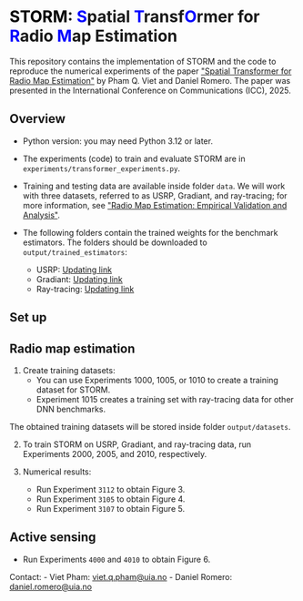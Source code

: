 # <span style="color:black">STORM</span>: <span style="color:blue">S</span>patial <span style="color:blue">T</span>ransf<span style="color:blue">O</span>rmer for <span style="color:blue">R</span>adio <span style="color:blue">M</span>ap Estimation

This repository contains the implementation of STORM and the code to reproduce the numerical experiments of the paper ["Spatial Transformer for Radio Map Estimation"](https://arxiv.org/abs/2411.01211) by Pham Q. Viet and Daniel Romero. The paper was presented in the International Conference on Communications (ICC), 2025.



## Overview
- Python version: you may need Python 3.12 or later.

- The experiments (code) to train and evaluate STORM are in `experiments/transformer_experiments.py`.

- Training and testing data are available inside folder `data`. We will work with three datasets, referred to as USRP, Gradiant, and ray-tracing; for more information, see ["Radio Map Estimation: Empirical Validation and Analysis"](https://arxiv.org/pdf/2310.11036).

- The following folders contain the trained weights for the benchmark estimators. The folders should be downloaded to `output/trained_estimators`:
    - USRP: [Updating link]()
    - Gradiant: [Updating link]()
    - Ray-tracing: [Updating link]()

## Set up

## Radio map estimation
1. Create training datasets:
    - You can use Experiments 1000, 1005, or 1010 to create a training dataset for STORM.
    - Experiment 1015 creates a training set with ray-tracing data for other DNN benchmarks.

The obtained training datasets will be stored inside folder `output/datasets`.

2. To train STORM on USRP, Gradiant, and ray-tracing data, run Experiments 2000, 2005, and 2010, respectively.

3. Numerical results:
    - Run Experiment `3112` to obtain Figure 3.
    - Run Experiment `3105` to obtain Figure 4.
    - Run Experiment `3107` to obtain Figure 5.

## Active sensing
- Run Experiments `4000` and `4010` to obtain Figure 6.

Contact:
    - Viet Pham: viet.q.pham@uia.no
    - Daniel Romero: daniel.romero@uia.no
